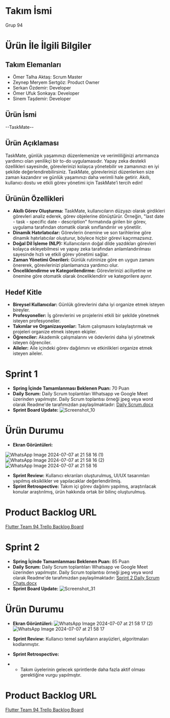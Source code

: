 # Takım İsmi
Grup 94
# Ürün İle İlgili Bilgiler
## Takım Elemanları
* Ömer Talha Aktaş: Scrum Master
* Zeynep Meryem Sertgöz: Product Owner
* Serkan Özdemir: Developer
* Ömer Ufuk Sonkaya: Developer
* Sinem Taşdemir: Developer
## Ürün İsmi
--TaskMate--
## Ürün Açıklaması
TaskMate, günlük yaşamınızı düzenlemenize ve verimliliğinizi artırmanıza yardımcı olan yenilikçi bir to-do uygulamasıdır. Yapay zeka destekli özellikleri sayesinde, görevlerinizi kolayca yönetebilir ve zamanınızı en iyi şekilde değerlendirebilirsiniz. TaskMate, görevlerinizi düzenlerken size zaman kazandırır ve günlük yaşamınızı daha verimli hale getirir. Akıllı, kullanıcı dostu ve etkili görev yönetimi için TaskMate’i tercih edin!
## Ürünün Özellikleri
* **Akıllı Görev Oluşturma:** TaskMate, kullanıcıların düzyazı olarak girdikleri görevleri analiz ederek, görev objelerine dönüştürür. Örneğin, "last date - task - specific date - description" formatında girilen bir görev, uygulama tarafından otomatik olarak sınıflandırılır ve yönetilir.
* **Dinamik Hatırlatıcılar:** Görevlerin önemine ve son tarihlerine göre dinamik hatırlatıcılar oluşturur, böylece hiçbir görevi kaçırmazsınız.
* **Doğal Dil İşleme (NLP):** Kullanıcıların doğal dilde yazdıkları görevleri kolayca ekleyebilmesi ve yapay zeka tarafından anlamlandırılması sayesinde hızlı ve etkili görev yönetimi sağlar.
* **Zaman Yönetimi Önerileri:** Günlük rutininize göre en uygun zamanı önererek, görevlerinizi planlamanıza yardımcı olur.
* **Önceliklendirme ve Kategorilendirme:** Görevlerinizi aciliyetine ve önemine göre otomatik olarak önceliklendirir ve kategorilere ayırır.
## Hedef Kitle
* **Bireysel Kullanıcılar:** Günlük görevlerini daha iyi organize etmek isteyen bireyler.
* **Profesyoneller:** İş görevlerini ve projelerini etkili bir şekilde yönetmek isteyen profesyoneller.
* **Takımlar ve Organizasyonlar:** Takım çalışmasını kolaylaştırmak ve projeleri organize etmek isteyen ekipler.
* **Öğrenciler:** Akademik çalışmalarını ve ödevlerini daha iyi yönetmek isteyen öğrenciler.
* **Aileler:** Aile içindeki görev dağılımını ve etkinlikleri organize etmek isteyen aileler.
# Sprint 1
* **Spring İçinde Tamamlanması Beklenen Puan:** 70 Puan
* **Daily Scrum:** Daily Scrum toplantıları Whatsapp ve Google Meet üzerinden yapılmıştır. Daily Scrum toplantısı örneği jpeg veya word olarak Readme'de tarafımızdan paylaşılmaktadır: [Daily Scrum.docx](https://github.com/user-attachments/files/16120625/Daily.Scrum.docx)
* **Sprint Board Update:** ![Screenshot_10](https://github.com/omertalhaaktas/Grup94/assets/115927548/9494df54-8c44-403e-ae64-f94bbde3a6a4)
# Ürün Durumu
* **Ekran Görüntüleri:**

![WhatsApp Image 2024-07-07 at 21 58 16 (1)](https://github.com/omertalhaaktas/Grup94/assets/115927548/fe44e76e-4fde-4d0c-8556-1d8c289838dd)
![WhatsApp Image 2024-07-07 at 21 58 16 (2)](https://github.com/omertalhaaktas/Grup94/assets/115927548/ccdbbcc3-ad8d-4090-8236-5ba271c52e4e)
![WhatsApp Image 2024-07-07 at 21 58 16](https://github.com/omertalhaaktas/Grup94/assets/115927548/9abeeeaa-2fe9-48d5-baee-2611010554ca)

* **Sprint Review:** Kullanıcı ekranları oluşturulmuş, UI/UX tasarımları yapılmış eksiklikler ve yapılacaklar değerlendirilmiş.
* **Sprint Retrospective:** Takım içi görev dağılımı yapılmış, araştırılacak konular araştırılmış, ürün hakkında ortak bir bilinç oluşturulmuş.
# Product Backlog URL
[Flutter Team 94 Trello Backlog Board](https://trello.com/invite/b/i8fZ36oC/ATTIfacff3f016df4d15b15e14956e1e43f80E921D59/grup94)

# Sprint 2
* **Spring İçinde Tamamlanması Beklenen Puan:** 85 Puan
* **Daily Scrum:** Daily Scrum toplantıları Whatsapp ve Google Meet üzerinden yapılmıştır. Daily Scrum toplantısı örneği jpeg veya word olarak Readme'de tarafımızdan paylaşılmaktadır: [Sprint 2 Daily Scrum Chats.docx](https://github.com/user-attachments/files/16322179/Sprint.2.Daily.Scrum.Chats.docx)
* **Sprint Board Update:** ![Screenshot_31](https://github.com/user-attachments/assets/6efb05df-734d-4ab4-bfd1-218688cf4762)

# Ürün Durumu
* **Ekran Görüntüleri:**
![WhatsApp Image 2024-07-07 at 21 58 17 (2)](https://github.com/omertalhaaktas/Grup94/assets/115927548/0384d913-91c2-40b3-8ea4-04f2e842194e)
![WhatsApp Image 2024-07-07 at 21 58 17](https://github.com/omertalhaaktas/Grup94/assets/115927548/9c549e9b-02e2-4ac1-9467-7c4c0c239145)

* **Sprint Review:** Kullanıcı temel sayfaların arayüzleri, algoritmaları kodlanmıştır. 
* **Sprint Retrospective:**
* * Takım üyelerinin gelecek sprintlerde daha fazla aktif olması gerektiğine vurgu yapılmıştır.

# Product Backlog URL
[Flutter Team 94 Trello Backlog Board](https://trello.com/invite/b/i8fZ36oC/ATTIfacff3f016df4d15b15e14956e1e43f80E921D59/grup94)

